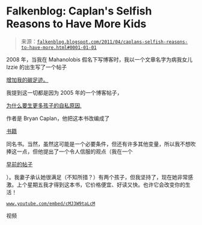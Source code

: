 <!--yml

分类：未分类

日期：2024 年 5 月 12 日 21:02:32

-->

# Falkenblog: Caplan's Selfish Reasons to Have More Kids

> 来源：[`falkenblog.blogspot.com/2011/04/caplans-selfish-reasons-to-have-more.html#0001-01-01`](http://falkenblog.blogspot.com/2011/04/caplans-selfish-reasons-to-have-more.html#0001-01-01)

2008 年，当我在 Mahanolobis 假名下写博客时，我以一个文章名字为病我女儿 Izzie 的出生写了一个帖子

[增加我的碳足迹。](http://mahalanobis.twoday.net/stories/3766166/)

我提到这一切都是因为 2005 年的一个博客帖子，

[为什么要生更多孩子的自私原因,](http://econlog.econlib.org/archives/2005/01/the_selfish_rea.html)

作者是 Bryan Caplan，他把这本书改编成了

[书籍](http://www.amazon.com/gp/product/046501867X/ref=as_li_tf_tl?ie=UTF8&tag=wwwviolentkicom&linkCode=as2&camp=1789&creative=9325&creativeASIN=046501867X)

同名书。当然，虽然这可能是一个必要条件，但还有许多其他变量，所以我不想吹捧这一点，但他提出了一个令人信服的观点（我在一个

[早前的帖子](http://falkenblog.blogspot.com/2008/04/why-have-children.html)

）。我妻子承认她很满足（不知所措？）有两个孩子，但我坚持了，现在她非常感激。上个星期五我才得到这本书，它价格便宜、好读又快。也许它会改变你的生活！

[`www.youtube.com/embed/cMJ3W9taLcM`](http://www.youtube.com/embed/cMJ3W9taLcM)

视频
